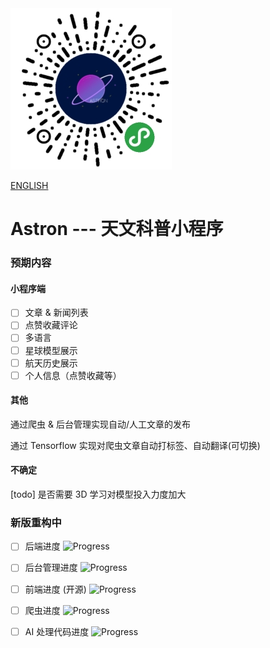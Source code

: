 <img src="./READMESOURCE/qrcode.jpg" alt="qrcode" />  

[ENGLISH](./README.md)

# Astron --- 天文科普小程序

### 预期内容

#### 小程序端

- [ ] 文章 & 新闻列表  
- [ ] 点赞收藏评论  
- [ ] 多语言
- [ ] 星球模型展示  
- [ ] 航天历史展示  
- [ ] 个人信息（点赞收藏等）  

#### 其他

通过爬虫 & 后台管理实现自动/人工文章的发布  

通过 Tensorflow 实现对爬虫文章自动打标签、自动翻译(可切换)  

#### 不确定

[todo] 是否需要 3D 学习对模型投入力度加大  

### 新版重构中

- [ ] 后端进度 
![Progress](http://progressed.io/bar/40)

- [ ] 后台管理进度 
![Progress](http://progressed.io/bar/0)

- [ ] 前端进度 (开源)
![Progress](http://progressed.io/bar/0)

- [ ] 爬虫进度 
![Progress](http://progressed.io/bar/0)

- [ ] AI 处理代码进度 
![Progress](http://progressed.io/bar/0)